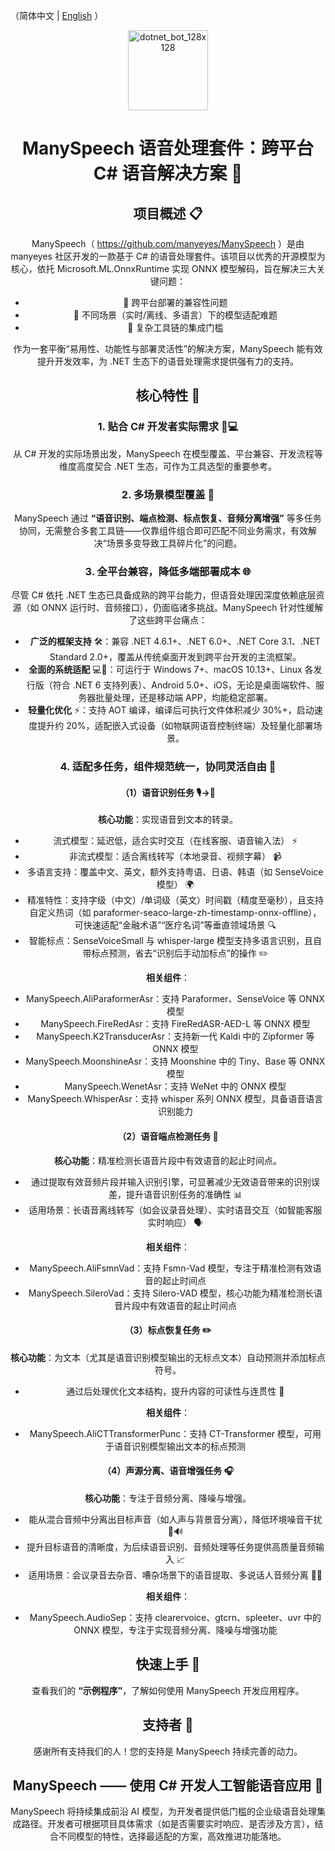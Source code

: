 ﻿（简体中文 | [English](README.md) ）

 <div style="text-align:center;"><img width="128" height="128" align="center" alt="dotnet_bot_128x128" src="https://github.com/user-attachments/assets/d8119208-17a5-4bff-b222-003093ad7d18" /><div>

# ManySpeech 语音处理套件：跨平台 C# 语音解决方案 🎤

## 项目概述 📋

ManySpeech（ https://github.com/manyeyes/ManySpeech ）是由 manyeyes 社区开发的一款基于 C# 的语音处理套件。该项目以优秀的开源模型为核心，依托 Microsoft.ML.OnnxRuntime 实现 ONNX 模型解码，旨在解决三大关键问题：
- 🚩 跨平台部署的兼容性问题
- 🚩 不同场景（实时/离线、多语言）下的模型适配难题
- 🚩 复杂工具链的集成门槛

作为一套平衡“易用性、功能性与部署灵活性”的解决方案，ManySpeech 能有效提升开发效率，为 .NET 生态下的语音处理需求提供强有力的支持。

## 核心特性 🌟

### 1. 贴合 C# 开发者实际需求 👨💻

从 C# 开发的实际场景出发，ManySpeech 在模型覆盖、平台兼容、开发流程等维度高度契合 .NET 生态，可作为工具选型的重要参考。

### 2. 多场景模型覆盖 🧩

ManySpeech 通过 **“语音识别、端点检测、标点恢复、音频分离增强”** 等多任务协同，无需整合多套工具链——仅靠组件组合即可匹配不同业务需求，有效解决“场景多变导致工具碎片化”的问题。

### 3. 全平台兼容，降低多端部署成本 🌐

尽管 C# 依托 .NET 生态已具备成熟的跨平台能力，但语音处理因深度依赖底层资源（如 ONNX 运行时、音频接口），仍面临诸多挑战。ManySpeech 针对性缓解了这些跨平台痛点：
- **广泛的框架支持** 🛠️：兼容 .NET 4.6.1+、.NET 6.0+、.NET Core 3.1、.NET Standard 2.0+，覆盖从传统桌面开发到跨平台开发的主流框架。
- **全面的系统适配** 💻📱：可运行于 Windows 7+、macOS 10.13+、Linux 各发行版（符合 .NET 6 支持列表）、Android 5.0+、iOS，无论是桌面端软件、服务器批量处理，还是移动端 APP，均能稳定部署。
- **轻量化优化** ⚡：支持 AOT 编译，编译后可执行文件体积减少 30%+，启动速度提升约 20%，适配嵌入式设备（如物联网语音控制终端）及轻量化部署场景。

### 4. 适配多任务，组件规范统一，协同灵活自由 🤝

#### （1）语音识别任务 🎙️→📝
**核心功能**：实现语音到文本的转录。
- 流式模型：延迟低，适合实时交互（在线客服、语音输入法） ⚡
- 非流式模型：适合离线转写（本地录音、视频字幕） 📹
- 多语言支持：覆盖中文、英文，额外支持粤语、日语、韩语（如 SenseVoice 模型） 🌍
- 精准特性：支持字级（中文）/单词级（英文）时间戳（精度至毫秒），且支持自定义热词（如 paraformer-seaco-large-zh-timestamp-onnx-offline），可快速适配“金融术语”“医疗名词”等垂直领域场景 🔍
- 智能标点：SenseVoiceSmall 与 whisper-large 模型支持多语言识别，且自带标点预测，省去“识别后手动加标点”的操作 ✏️

**相关组件**：
- ManySpeech.AliParaformerAsr：支持 Paraformer、SenseVoice 等 ONNX 模型
- ManySpeech.FireRedAsr：支持 FireRedASR-AED-L 等 ONNX 模型
- ManySpeech.K2TransducerAsr：支持新一代 Kaldi 中的 Zipformer 等 ONNX 模型
- ManySpeech.MoonshineAsr：支持 Moonshine 中的 Tiny、Base 等 ONNX 模型
- ManySpeech.WenetAsr：支持 WeNet 中的 ONNX 模型
- ManySpeech.WhisperAsr：支持 whisper 系列 ONNX 模型，具备语音语言识别能力

#### （2）语音端点检测任务 🎯
**核心功能**：精准检测长语音片段中有效语音的起止时间点。
- 通过提取有效音频片段并输入识别引擎，可显著减少无效语音带来的识别误差，提升语音识别任务的准确性 📊
- 适用场景：长语音离线转写（如会议录音处理）、实时语音交互（如智能客服实时响应） 🗣️

**相关组件**：
- ManySpeech.AliFsmnVad：支持 Fsmn-Vad 模型，专注于精准检测有效语音的起止时间点
- ManySpeech.SileroVad：支持 Silero-VAD 模型，核心功能为精准检测长语音片段中有效语音的起止时间点

#### （3）标点恢复任务 ✏️
**核心功能**：为文本（尤其是语音识别模型输出的无标点文本）自动预测并添加标点符号。
- 通过后处理优化文本结构，提升内容的可读性与连贯性 📄

**相关组件**：
- ManySpeech.AliCTTransformerPunc：支持 CT-Transformer 模型，可用于语音识别模型输出文本的标点预测

#### （4）声源分离、语音增强任务 🎧
**核心功能**：专注于音频分离、降噪与增强。
- 能从混合音频中分离出目标声音（如人声与背景音分离），降低环境噪音干扰 🚫🔊
- 提升目标语音的清晰度，为后续语音识别、音频处理等任务提供高质量音频输入 📈
- 适用场景：会议录音去杂音、嘈杂场景下的语音提取、多说话人音频分离 🎤👥

**相关组件**：
- ManySpeech.AudioSep：支持 clearervoice、gtcrn、spleeter、uvr 中的 ONNX 模型，专注于实现音频分离、降噪与增强功能

## 快速上手 🚀

查看我们的 **“示例程序”**，了解如何使用 ManySpeech 开发应用程序。

## 支持者 🙏

感谢所有支持我们的人！您的支持是 ManySpeech 持续完善的动力。

## ManySpeech —— 使用 C# 开发人工智能语音应用 🤖

ManySpeech 将持续集成前沿 AI 模型，为开发者提供低门槛的企业级语音处理集成路径。开发者可根据项目具体需求（如是否需要实时响应、是否涉及方言），结合不同模型的特性，选择最适配的方案，高效推进功能落地。
